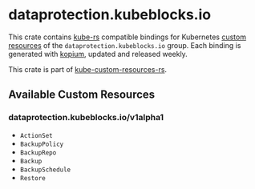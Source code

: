 <!--
SPDX-FileCopyrightText: The kube-custom-resources-rs Authors
SPDX-License-Identifier: 0BSD
 -->

# dataprotection.kubeblocks.io

This crate contains [kube-rs](https://kube.rs/) compatible bindings for Kubernetes [custom resources](https://kubernetes.io/docs/tasks/extend-kubernetes/custom-resources/custom-resource-definitions/) of the `dataprotection.kubeblocks.io` group. Each binding is generated with [kopium](https://github.com/kube-rs/kopium), updated and released weekly.

This crate is part of [kube-custom-resources-rs](https://github.com/metio/kube-custom-resources-rs).

## Available Custom Resources

### dataprotection.kubeblocks.io/v1alpha1
- `ActionSet`
- `BackupPolicy`
- `BackupRepo`
- `Backup`
- `BackupSchedule`
- `Restore`
